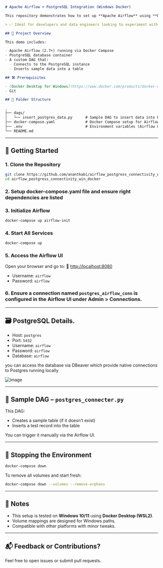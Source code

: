 ````markdown
# Apache Airflow + PostgreSQL Integration (Windows Docker)

This repository demonstrates how to set up **Apache Airflow** using **Docker on Windows**, and run a DAG that connects to a **PostgreSQL** database to insert data.

> ✅ Ideal for developers and data engineers looking to experiment with Airflow and Postgres in a local development Docker environment.

## 🚀 Project Overview

This demo includes:

- Apache Airflow (2.7+) running via Docker Compose
- PostgreSQL database container
- A custom DAG that:
  - Connects to the PostgreSQL instance
  - Inserts sample data into a table

## 🛠️ Prerequisites

- [Docker Desktop for Windows](https://www.docker.com/products/docker-desktop)
- Git

## 🧱 Folder Structure

.
├── dags/
│   └── insert_postgres_data.py      # Sample DAG to insert data into PostgreSQL
├── docker-compose.yaml              # Docker Compose setup for Airflow + Postgres
├── .env                             # Environment variables (Airflow UID/GID)
└── README.md
````

---

## 🧪 Getting Started

### 1. Clone the Repository

```bash
git clone https://github.com/anantkabi/airflow_postgress_connectivity_win_docker.git
cd airflow_postgress_connectivity_win_docker
```
### 2. Setup docker-compose.yaml file and ensure right dependencies are listed

### 3. Initialize Airflow 

```bash
docker-compose up airflow-init
```

### 4. Start All Services

```bash
docker-compose up
```

### 5. Access the Airflow UI

Open your browser and go to:
🔗 [http://localhost:8080](http://localhost:8080)

* Username: `airflow`
* Password: `airflow`

### 6. Ensure a connection named `postgres_airflow_conn` is configured in the Airflow UI under **Admin > Connections**.

---

## 🗃️ PostgreSQL Details. 

* Host: `postgres`
* Port: `5432`
* Username: `airflow`
* Password: `airflow`
* Database: `airflow`

you can access the database via DBeaver which provide native connections to Postgres running locally

![image](https://github.com/user-attachments/assets/67c0e403-7f14-46a7-b468-5f4c4144e984)

---

## 📅 Sample DAG – `postgres_connecter.py`

This DAG:

* Creates a sample table (if it doesn’t exist)
* Inserts a test record into the table

You can trigger it manually via the Airflow UI.

---

## 🧹 Stopping the Environment

```bash
docker-compose down
```

To remove all volumes and start fresh:

```bash
docker-compose down --volumes --remove-orphans
```

---

## 📌 Notes

* This setup is tested on **Windows 10/11** using **Docker Desktop (WSL2)**.
* Volume mappings are designed for Windows paths.
* Compatible with other platforms with minor tweaks.

---

## 📬 Feedback or Contributions?

Feel free to open issues or submit pull requests.

```

